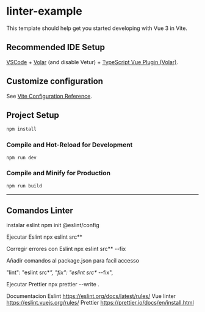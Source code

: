 # linter-example

This template should help get you started developing with Vue 3 in Vite.

## Recommended IDE Setup

[VSCode](https://code.visualstudio.com/) + [Volar](https://marketplace.visualstudio.com/items?itemName=Vue.volar) (and disable Vetur) + [TypeScript Vue Plugin (Volar)](https://marketplace.visualstudio.com/items?itemName=Vue.vscode-typescript-vue-plugin).

## Customize configuration

See [Vite Configuration Reference](https://vitejs.dev/config/).

## Project Setup

```sh
npm install
```

### Compile and Hot-Reload for Development

```sh
npm run dev
```

### Compile and Minify for Production

```sh
npm run build
```

------------
Comandos Linter
------------
instalar eslint
npm init @eslint/config

Ejecutar Eslint
npx eslint src\**

Corregir errores con Eslint
npx eslint src\** --fix

Añadir comandos al package.json 
para facil accesso

"lint": "eslint src\**",
"fix": "eslint src\** --fix",


Ejecutar Prettier
npx prettier --write .



Documentacion
Eslint
https://eslint.org/docs/latest/rules/
Vue linter
https://eslint.vuejs.org/rules/
Prettier
https://prettier.io/docs/en/install.html
